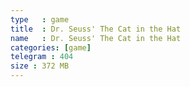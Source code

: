 ```yaml
---
type   : game
title  : Dr. Seuss' The Cat in the Hat
name   : Dr. Seuss' The Cat in the Hat
categories: [game]
telegram : 404
size : 372 MB
---
```



